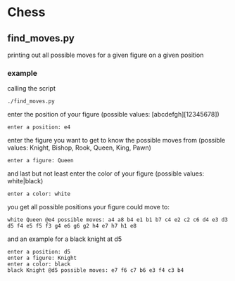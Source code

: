 # Chess

## find_moves.py

printing out all possible moves for a given figure on a given position

### example
calling the script
```
./find_moves.py
```
enter the position of your figure
(possible values: [abcdefgh][12345678])
```
enter a position: e4
```
enter the figure you want to get to know the possible moves from
(possible values: Knight, Bishop, Rook, Queen, King, Pawn)
```
enter a figure: Queen
```
and last but not least enter the color of your figure
(possible values: white|black)
```
enter a color: white
```
you get all possible positions your figure could move to:
```
white Queen @e4 possible moves: a4 a8 b4 e1 b1 b7 c4 e2 c2 c6 d4 e3 d3 d5 f4 e5 f5 f3 g4 e6 g6 g2 h4 e7 h7 h1 e8
```
and an example for a black knight at d5
```
enter a position: d5
enter a figure: Knight
enter a color: black
black Knight @d5 possible moves: e7 f6 c7 b6 e3 f4 c3 b4
```

